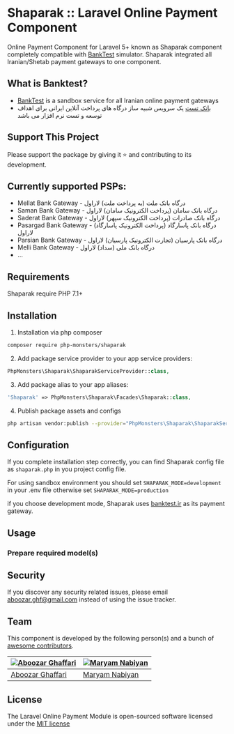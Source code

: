 # Shaparak :: Laravel Online Payment Component
Online Payment Component for Laravel 5+ known as Shaparak component completely compatible with [BankTest](http://banktest.ir) simulator.
Shaparak integrated all Iranian/Shetab payment gateways to one component.

## What is Banktest?
- [BankTest](http://banktest.ir) is a sandbox service for all Iranian online payment gateways
- [بانک تست](http://banktest.ir) یک سرویس شبیه ساز درگاه های پرداخت آنلاین ایرانی برای اهداف توسعه و تست نرم افزار می باشد

## Support This Project

Please support the package by giving it :star: and contributing to its development.

## Currently supported PSPs:

- Mellat Bank Gateway - درگاه بانک ملت (به پرداخت ملت) لاراول
- Saman Bank Gateway - درگاه بانک سامان (پرداخت الکترونیک سامان) لاراول
- Saderat Bank Gateway - درگاه بانک صادرات (پرداخت الکترونیک سپهر) لاراول
- Pasargad Bank Gateway - درگاه بانک پاسارگاد (پرداخت الکترونیک پاسارگاد) لاراول
- Parsian Bank Gateway - درگاه بانک پارسیان (تجارت الکترونیک پارسیان) لاراول
- Melli Bank Gateway - درگاه بانک ملی (سداد) لاراول
- ...

## Requirements
Shaparak require PHP 7.1+

## Installation
1. Installation via php composer

```bash
composer require php-monsters/shaparak
```
2. Add package service provider to your app service providers:

```php
PhpMonsters\Shaparak\ShaparakServiceProvider::class,
```
3. Add package alias to your app aliases:

```php
'Shaparak' => PhpMonsters\Shaparak\Facades\Shaparak::class,
```
4. Publish package assets and configs

```bash
php artisan vendor:publish --provider="PhpMonsters\Shaparak\ShaparakServiceProvider"
```

## Configuration
If you complete installation step correctly, you can find Shaparak config file as `shaparak.php` in you project config file.

For using sandbox environment you should set ```SHAPARAK_MODE=development``` in your .env file otherwise set ```SHAPARAK_MODE=production```

if you choose development mode, Shaparak uses [banktest.ir](https://banktest.ir) as its payment gateway.


## Usage

### Prepare required model(s)

## Security

If you discover any security related issues, please email aboozar.ghf@gmail.com instead of using the issue tracker.

## Team

This component is developed by the following person(s) and a bunch of [awesome contributors](https://github.com/iamtartan/laravel-online-payment/graphs/contributors).

[![Aboozar Ghaffari](https://avatars2.githubusercontent.com/u/502961?v=3&s=130)](https://github.com/iamtartan) |  [![Maryam Nabiyan](https://avatars.githubusercontent.com/u/47553919?s=120&v=4)](https://github.com/maryamnbyn)
--- | --- |
[Aboozar Ghaffari](https://github.com/iamtartan) | [Maryam Nabiyan](https://github.com/maryamnbyn)


## License

The Laravel Online Payment Module is open-sourced software licensed under the [MIT license](http://opensource.org/licenses/MIT)